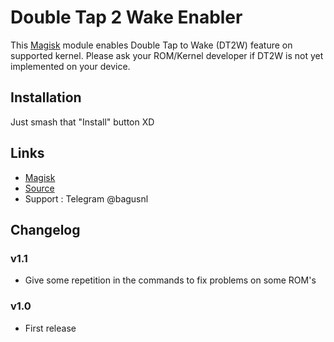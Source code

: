 
# Double Tap 2 Wake Enabler

This [Magisk][] module enables Double Tap to Wake (DT2W) feature 
on supported kernel. Please ask your ROM/Kernel developer if 
DT2W is not yet implemented on your device.


## Installation

Just smash that "Install" button XD

## Links

* [Magisk][]
* [Source][]
* Support : Telegram @bagusnl


## Changelog

### v1.1

* Give some repetition in the commands to fix problems on some 
ROM's

### v1.0

* First release


[Magisk]:  https://forum.xda-developers.com/apps/magisk
[Source]:  https://github.com/bagusnl/dt2w-enabler
